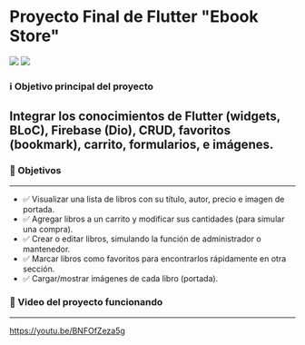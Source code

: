 # Proyecto Final de Flutter "Ebook Store"

 ![](https://img.shields.io/badge/release-1.0.0-green) ![](https://img.shields.io/badge/issues-0%20open-red) 

###  ℹ️ Objetivo principal del proyecto

Integrar los conocimientos de Flutter (widgets, BLoC), Firebase (Dio), CRUD, favoritos (bookmark), carrito, 
formularios, e imágenes.
----

### 🎯 Objetivos
                
----

- ✅ Visualizar una lista de libros con su título, autor, precio e imagen de portada.
- ✅ Agregar libros a un carrito y modificar sus cantidades (para simular una compra).
- ✅ Crear o editar libros, simulando la función de administrador o mantenedor.
- ✅ Marcar libros como favoritos para encontrarlos rápidamente en otra sección.
- ✅ Cargar/mostrar imágenes de cada libro (portada).


### 🎯 Video del proyecto funcionando

----
                
https://youtu.be/BNFOfZeza5g
